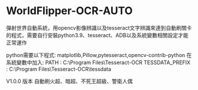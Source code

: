 # WorldFlipper-OCR-AUTO
彈射世界自動系統，用opencv影像辨識以及tesseract文字辨識來達到自動刷關卡的程式，需要自行安裝python3.9、tesseract、ADB以及系統變數相關設定才能正常運作

python需要以下程式:
    matplotlib,Pillow,pytesseract,opencv-contrib-python
在系統變數中加入:
  PATH : C:\Program Files\Tesseract-OCR
  TESSDATA_PREFIX : C:\Program Files\Tesseract-OCR\tessdata

V1.0.0 版本
    自動刷火超、暗超、不死王超級、警衛人偶
